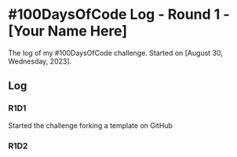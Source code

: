 # #100DaysOfCode Log - Round 1 - [Your Name Here]

The log of my #100DaysOfCode challenge. Started on [August 30, Wednesday, 2023].

## Log

### R1D1 
Started the challenge forking a template on GitHub

### R1D2
